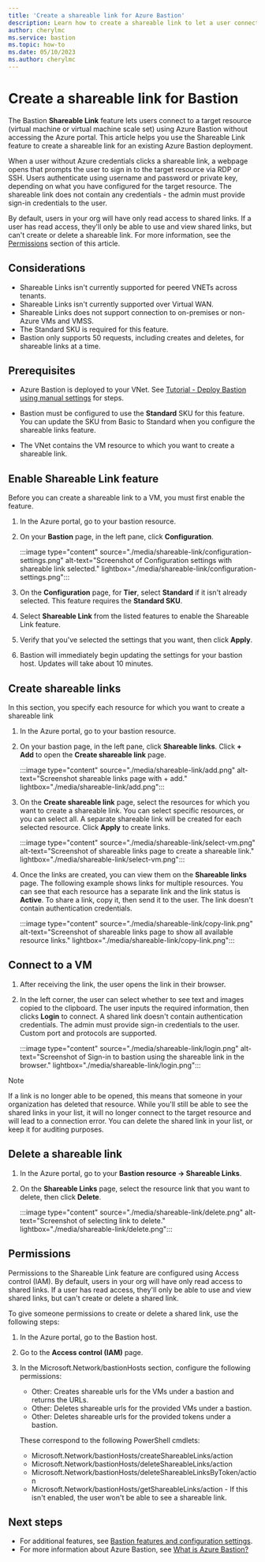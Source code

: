 ```yaml
---
title: 'Create a shareable link for Azure Bastion'
description: Learn how to create a shareable link to let a user connect to a target resource via Bastion without using the Azure portal.
author: cherylmc
ms.service: bastion
ms.topic: how-to
ms.date: 05/10/2023
ms.author: cherylmc
---
```


# Create a shareable link for Bastion

The Bastion **Shareable Link** feature lets users connect to a target resource (virtual machine or virtual machine scale set) using Azure Bastion without accessing the Azure portal. This article helps you use the Shareable Link feature to create a shareable link for an existing Azure Bastion deployment.

When a user without Azure credentials clicks a shareable link, a webpage opens that prompts the user to sign in to the target resource via RDP or SSH. Users authenticate using username and password or private key, depending on what you have configured for the target resource. The shareable link does not contain any credentials - the admin must provide sign-in credentials to the user.

By default, users in your org will have only read access to shared links. If a user has read access, they'll only be able to use and view shared links, but can't create or delete a shareable link. For more information, see the [Permissions](#permissions) section of this article.

## Considerations

* Shareable Links isn't currently supported for peered VNETs across tenants. 
* Shareable Links isn't currently supported over Virtual WAN.
* Shareable Links does not support connection to on-premises or non-Azure VMs and VMSS. 
* The Standard SKU is required for this feature.
* Bastion only supports 50 requests, including creates and deletes, for shareable links at a time.

## Prerequisites

* Azure Bastion is deployed to your VNet. See [Tutorial - Deploy Bastion using manual settings](tutorial-create-host-portal.md) for steps.

* Bastion must be configured to use the **Standard** SKU for this feature. You can update the SKU from Basic to Standard when you configure the shareable links feature.

* The VNet contains the VM resource to which you want to create a shareable link.

## Enable Shareable Link feature

Before you can create a shareable link to a VM, you must first enable the feature.

1. In the Azure portal, go to your bastion resource.

1. On your **Bastion** page, in the left pane, click **Configuration**.

   :::image type="content" source="./media/shareable-link/configuration-settings.png" alt-text="Screenshot of Configuration settings with shareable link selected." lightbox="./media/shareable-link/configuration-settings.png":::

1. On the **Configuration** page, for **Tier**, select **Standard** if it isn't already selected. This feature requires the **Standard SKU**.

1. Select **Shareable Link** from the listed features to enable the Shareable Link feature.

1. Verify that you've selected the settings that you want, then click **Apply**.

1. Bastion will immediately begin updating the settings for your bastion host. Updates will take about 10 minutes.

## Create shareable links

In this section, you specify each resource for which you want to create a shareable link

1. In the Azure portal, go to your bastion resource.

1. On your bastion page, in the left pane, click **Shareable links**. Click **+ Add** to open the **Create shareable link** page.

   :::image type="content" source="./media/shareable-link/add.png" alt-text="Screenshot shareable links page with + add." lightbox="./media/shareable-link/add.png":::

1. On the **Create shareable link** page, select the resources for which you want to create a shareable link. You can select specific resources, or you can select all. A separate shareable link will be created for each selected resource. Click **Apply** to create links.

   :::image type="content" source="./media/shareable-link/select-vm.png" alt-text="Screenshot of shareable links page to create a shareable link." lightbox="./media/shareable-link/select-vm.png":::

1. Once the links are created, you can view them on the **Shareable links** page. The following example shows links for multiple resources. You can see that each resource has a separate link and the link status is **Active**. To share a link, copy it, then send it to the user. The link doesn't contain authentication credentials.

   :::image type="content" source="./media/shareable-link/copy-link.png" alt-text="Screenshot of shareable links page to show all available resource links." lightbox="./media/shareable-link/copy-link.png":::

## Connect to a VM

1. After receiving the link, the user opens the link in their browser.

1. In the left corner, the user can select whether to see text and images copied to the clipboard. The user inputs the required information, then clicks **Login** to connect. A shared link doesn't contain authentication credentials. The admin must provide sign-in credentials to the user. Custom port and protocols are supported.

   :::image type="content" source="./media/shareable-link/login.png" alt-text="Screenshot of Sign-in to bastion using the shareable link in the browser." lightbox="./media/shareable-link/login.png":::

> [!NOTE]
> If a link is no longer able to be opened, this means that someone in your organization has deleted that resource. While you'll still be able to see the shared links in your list, it will no longer connect to the target resource and will lead to a connection error. You can delete the shared link in your list, or keep it for auditing purposes.
>

## Delete a shareable link

1. In the Azure portal, go to your **Bastion resource -> Shareable Links**.

1. On the **Shareable Links** page, select the resource link that you want to delete, then click **Delete**.

   :::image type="content" source="./media/shareable-link/delete.png" alt-text="Screenshot of selecting link to delete." lightbox="./media/shareable-link/delete.png":::

## Permissions

Permissions to the Shareable Link feature are configured using Access control (IAM). By default, users in your org will have only read access to shared links. If a user has read access, they'll only be able to use and view shared links, but can't create or delete a shared link.

To give someone permissions to create or delete a shared link, use the following steps:

1. In the Azure portal, go to the Bastion host.
1. Go to the **Access control (IAM)** page.
1. In the Microsoft.Network/bastionHosts section, configure the following permissions:

   * Other: Creates shareable urls for the VMs under a bastion and returns the URLs.
   * Other: Deletes shareable urls for the provided VMs under a bastion.
   * Other: Deletes shareable urls for the provided tokens under a bastion.

   These correspond to the following PowerShell cmdlets:

   * Microsoft.Network/bastionHosts/createShareableLinks/action
   * Microsoft.Network/bastionHosts/deleteShareableLinks/action
   * Microsoft.Network/bastionHosts/deleteShareableLinksByToken/action
   * Microsoft.Network/bastionHosts/getShareableLinks/action -  If this isn't enabled, the user won't be able to see a shareable link.

## Next steps

* For additional features, see [Bastion features and configuration settings](configuration-settings.md).
* For more information about Azure Bastion, see [What is Azure Bastion?](bastion-overview.md)
